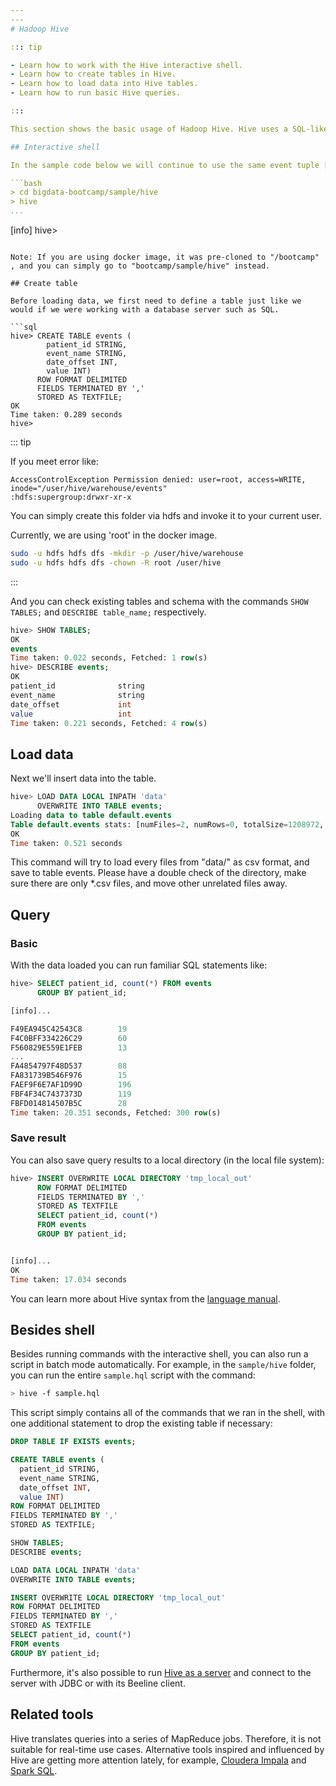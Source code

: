 ```yaml
---
---
# Hadoop Hive

::: tip

- Learn how to work with the Hive interactive shell.
- Learn how to create tables in Hive.
- Learn how to load data into Hive tables.
- Learn how to run basic Hive queries.

:::

This section shows the basic usage of Hadoop Hive. Hive uses a SQL-like language called `HiveQL`, and runs on top of Hadoop. Instead of writing raw MapReduce programs, Hive allows you to perform data warehouse tasks using a simple and familiar query language. After completing this section, you will be able to use `HiveQL` to query big data.

## Interactive shell

In the sample code below we will continue to use the same event tuple [patient data](/data.html). Let's start the Hive CLI interactive shell first by typing `hive` in the command line.

```bash
> cd bigdata-bootcamp/sample/hive
> hive
...
```

[info]
hive>
```

Note: If you are using docker image, it was pre-cloned to "/bootcamp" , and you can simply go to "bootcamp/sample/hive" instead.

## Create table

Before loading data, we first need to define a table just like we would if we were working with a database server such as SQL.

```sql
hive> CREATE TABLE events (
        patient_id STRING,
        event_name STRING,
        date_offset INT,
        value INT)
      ROW FORMAT DELIMITED
      FIELDS TERMINATED BY ','
      STORED AS TEXTFILE;
OK
Time taken: 0.289 seconds
hive>
```

::: tip

If you meet error like:

```text
AccessControlException Permission denied: user=root, access=WRITE, inode="/user/hive/warehouse/events"
:hdfs:supergroup:drwxr-xr-x
```

You can simply create this folder via hdfs and invoke it to your current user.

Currently, we are using 'root' in the docker image.

```bash
sudo -u hdfs hdfs dfs -mkdir -p /user/hive/warehouse
sudo -u hdfs hdfs dfs -chown -R root /user/hive
```

:::

And you can check existing tables and schema with the commands `SHOW TABLES;` and `DESCRIBE table_name;` respectively.

``` sql
hive> SHOW TABLES;
OK
events
Time taken: 0.022 seconds, Fetched: 1 row(s)
hive> DESCRIBE events;
OK
patient_id              string                                      
event_name              string                                      
date_offset             int                                         
value                   int                                         
Time taken: 0.221 seconds, Fetched: 4 row(s)
```

## Load data

Next we'll insert data into the table.

```sql
hive> LOAD DATA LOCAL INPATH 'data'
      OVERWRITE INTO TABLE events;
Loading data to table default.events
Table default.events stats: [numFiles=2, numRows=0, totalSize=1208972, rawDataSize=0]
OK
Time taken: 0.521 seconds
```

This command will try to load every files from "data/" as csv format, and save to table events. Please have a double check of the directory, make sure there are only *.csv files, and move other unrelated files away.

## Query

### Basic

With the data loaded you can run familiar SQL statements like:

``` sql
hive> SELECT patient_id, count(*) FROM events
      GROUP BY patient_id;

[info]...

F49EA945C42543C8        19
F4C0BFF334226C29        60
F560829E559E1FEB        13
...
FA4854797F48D537        88
FA831739B546F976        15
FAEF9F6E7AF1D99D        196
FBF4F34C7437373D        119
FBFD014814507B5C        28
Time taken: 20.351 seconds, Fetched: 300 row(s)
```

### Save result

You can also save query results to a local directory (in the local file system):

``` sql
hive> INSERT OVERWRITE LOCAL DIRECTORY 'tmp_local_out'
      ROW FORMAT DELIMITED
      FIELDS TERMINATED BY ','
      STORED AS TEXTFILE
      SELECT patient_id, count(*) 
      FROM events 
      GROUP BY patient_id;


[info]...
OK
Time taken: 17.034 seconds
```

You can learn more about Hive syntax from the [language manual](https://cwiki.apache.org/confluence/display/Hive/LanguageManual).

## Besides shell

Besides running commands with the interactive shell, you can also run a script in batch mode automatically. For example, in the `sample/hive` folder, you can run the entire `sample.hql` script with the command:

```bash
> hive -f sample.hql
```

This script simply contains all of the commands that we ran in the shell, with one additional statement to drop the existing table if necessary:

``` sql
DROP TABLE IF EXISTS events;

CREATE TABLE events (
  patient_id STRING,
  event_name STRING,
  date_offset INT,
  value INT)
ROW FORMAT DELIMITED
FIELDS TERMINATED BY ','
STORED AS TEXTFILE;

SHOW TABLES;
DESCRIBE events;

LOAD DATA LOCAL INPATH 'data'
OVERWRITE INTO TABLE events;

INSERT OVERWRITE LOCAL DIRECTORY 'tmp_local_out'
ROW FORMAT DELIMITED
FIELDS TERMINATED BY ','
STORED AS TEXTFILE
SELECT patient_id, count(*) 
FROM events 
GROUP BY patient_id;
```

Furthermore, it's also possible to run [Hive as a server](https://cwiki.apache.org/confluence/display/Hive/HiveServer2+Clients) and connect to the server with JDBC or with its Beeline client.

## Related tools

Hive translates queries into a series of MapReduce jobs. Therefore, it is not suitable for real-time use cases. Alternative tools inspired and influenced by Hive are getting more attention lately, for example, [Cloudera Impala](http://impala.io/) and [Spark SQL](https://spark.apache.org/sql/).
